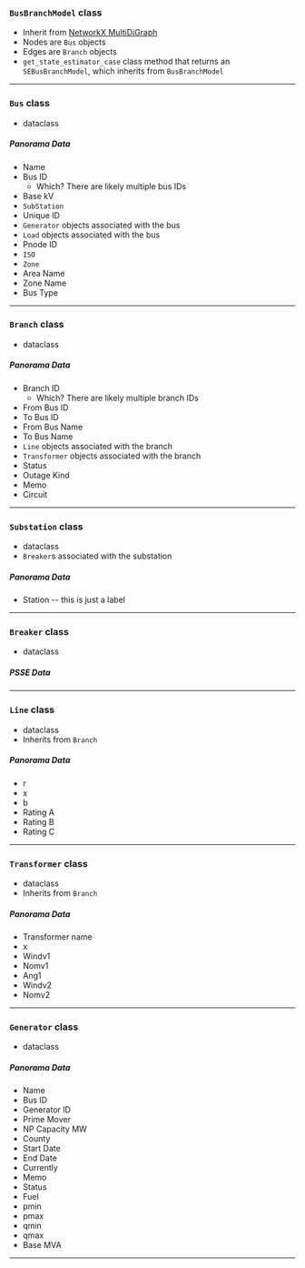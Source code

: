 ### `BusBranchModel` class
- Inherit from [NetworkX MultiDiGraph](https://networkx.org/documentation/stable/reference/classes/multidigraph.html)
- Nodes are `Bus` objects
- Edges are `Branch` objects
- `get_state_estimator_case` class method that returns an `SEBusBranchModel`, which inherits from `BusBranchModel`
---
### `Bus` class
- dataclass
##### Panorama Data
- Name
- Bus ID
	- Which? There are likely multiple bus IDs
- Base kV
- `SubStation`
- Unique ID
- `Generator` objects associated with the bus
- `Load` objects associated with the bus
- Pnode ID
- `ISO`
- `Zone`
- Area Name
- Zone Name
- Bus Type
---
### `Branch` class
- dataclass
##### Panorama Data
- Branch ID
	- Which? There are likely multiple branch IDs
- From Bus ID
- To Bus ID
- From Bus Name
- To Bus Name
- `Line` objects associated with the branch
- `Transformer` objects associated with the branch
- Status
- Outage Kind
- Memo
- Circuit
---
### `Substation` class
- dataclass
- `Breaker`s associated with the substation
##### Panorama Data
- Station -- this is just a label
---
### `Breaker` class
- dataclass
##### PSSE Data
---
### `Line` class
- dataclass
- Inherits from `Branch`
##### Panorama Data
- r
- x
- b
- Rating A
- Rating B
- Rating C
---
### `Transformer` class
- dataclass
- Inherits from `Branch`
##### Panorama Data
- Transformer name
- x
- Windv1
- Nomv1
- Ang1
- Windv2
- Nomv2
---
### `Generator` class
- dataclass
##### Panorama Data
- Name
- Bus ID
- Generator ID
- Prime Mover
- NP Capacity MW
- County
- Start Date
- End Date
- Currently
- Memo
- Status
- Fuel
- pmin
- pmax
- qmin
- qmax
- Base MVA
---
